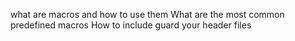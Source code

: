 what are macros and how to use them
What are the most common predefined macros
How to include guard your header files
